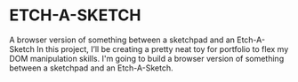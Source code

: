 # ETCH-A-SKETCH
 A browser version of something between a sketchpad and an Etch-A-Sketch
In this project, I’ll be creating a pretty neat toy for  portfolio to flex my DOM manipulation skills. I'm going to build a browser version of something between a sketchpad and an Etch-A-Sketch.
